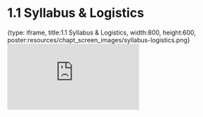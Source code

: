 # 1.1 Syllabus & Logistics
 
{type: iframe, title:1.1 Syllabus & Logistics, width:800, height:600, poster:resources/chapt_screen_images/syllabus-logistics.png}
![](https://stephaniemyan.github.io/hgv_modules/no_toc/syllabus-logistics.html)
 

 
